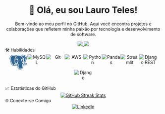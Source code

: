 <div align="center"> <h1>👋 Olá, eu sou Lauro Teles!</h1> <p>Bem-vindo ao meu perfil no GitHub. Aqui você encontra projetos e colaborações que refletem minha paixão por tecnologia e desenvolvimento de software.</p> <a href="https://github.com/lauroteles"> <img height="145em" src="https://github-readme-stats.vercel.app/api?username=lauroteles&count_private=true&include_all_commits=true&show_icons=true&theme=dracula&hide_border=false&show_owner=true"/> <img height="145em" src="https://github-readme-stats.vercel.app/api/top-langs/?username=lauroteles&theme=dracula&hide_border=false&layout=compact"/> </a> </div>
🛠️ Habilidades
<div align="center" style="display: flex; justify-content: center; flex-wrap: wrap;"> <img align="center" height="50" width="60" src="https://github.com/devicons/devicon/blob/master/icons/postgresql/postgresql-plain.svg" alt="PostgreSQL" title="PostgreSQL" /> <img align="center" height="50" width="60" src="https://cdn.jsdelivr.net/gh/devicons/devicon/icons/mysql/mysql-original-wordmark.svg" alt="MySQL" title="MySQL" /> <img align="center" height="50" width="60" src="https://cdn.jsdelivr.net/gh/devicons/devicon/icons/git/git-original.svg" alt="Git" title="Git" /> <img align="center" height="50" width="60" src="https://cdn.jsdelivr.net/gh/devicons/devicon/icons/amazonwebservices/amazonwebservices-line-wordmark.svg" alt="AWS" title="AWS" /> <img align="center" height="50" width="60" src="https://cdn.jsdelivr.net/gh/devicons/devicon/icons/python/python-original.svg" alt="Python" title="Python" /> <img align="center" height="50" width="60" src="https://cdn.jsdelivr.net/gh/devicons/devicon/icons/pandas/pandas-original.svg" alt="Pandas" title="Pandas" /> <img align="center" height="50" width="60" src="https://cdn.jsdelivr.net/gh/devicons/devicon/icons/streamlit/streamlit-original-wordmark.svg" alt="Streamlit" title="Streamlit" /> <img align="center" height="50" width="60" src="https://cdn.jsdelivr.net/gh/devicons/devicon/icons/djangorest/djangorest-original-wordmark.svg" alt="Django REST" title="Django REST" /> <img align="center" height="50" width="60" src="https://cdn.jsdelivr.net/gh/devicons/devicon/icons/django/django-plain-wordmark.svg" alt="Django" title="Django" /> </div>
📈 Estatísticas do GitHub
<div align="center"> <a href="https://github.com/lauroteles"> <img height="180em" src="https://github-readme-streak-stats.herokuapp.com/?user=lauroteles&theme=dracula&hide_border=false" alt="GitHub Streak Stats"/> </a> </div>
🌐 Conecte-se Comigo
<div align="center"> <a href="https://www.linkedin.com/in/lauro-teles-0a66aba5"> <img align="center" height="50" width="60" src="https://cdn.jsdelivr.net/gh/devicons/devicon/icons/linkedin/linkedin-original.svg" alt="LinkedIn" title="LinkedIn"/> </a> </div>

